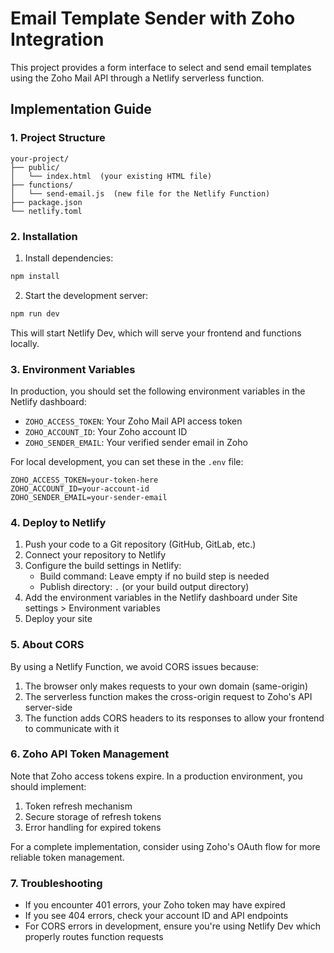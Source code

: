 # Email Template Sender with Zoho Integration

This project provides a form interface to select and send email templates using the Zoho Mail API through a Netlify serverless function.

## Implementation Guide

### 1. Project Structure

```
your-project/
├── public/
│   └── index.html  (your existing HTML file)
├── functions/
│   └── send-email.js  (new file for the Netlify Function)
├── package.json
└── netlify.toml
```

### 2. Installation

1. Install dependencies:
```bash
npm install
```

2. Start the development server:
```bash
npm run dev
```

This will start Netlify Dev, which will serve your frontend and functions locally.

### 3. Environment Variables

In production, you should set the following environment variables in the Netlify dashboard:

- `ZOHO_ACCESS_TOKEN`: Your Zoho Mail API access token
- `ZOHO_ACCOUNT_ID`: Your Zoho account ID
- `ZOHO_SENDER_EMAIL`: Your verified sender email in Zoho

For local development, you can set these in the `.env` file:

```
ZOHO_ACCESS_TOKEN=your-token-here
ZOHO_ACCOUNT_ID=your-account-id
ZOHO_SENDER_EMAIL=your-sender-email
```

### 4. Deploy to Netlify

1. Push your code to a Git repository (GitHub, GitLab, etc.)
2. Connect your repository to Netlify
3. Configure the build settings in Netlify:
   - Build command: Leave empty if no build step is needed
   - Publish directory: `.` (or your build output directory)
4. Add the environment variables in the Netlify dashboard under Site settings > Environment variables
5. Deploy your site

### 5. About CORS

By using a Netlify Function, we avoid CORS issues because:

1. The browser only makes requests to your own domain (same-origin)
2. The serverless function makes the cross-origin request to Zoho's API server-side
3. The function adds CORS headers to its responses to allow your frontend to communicate with it

### 6. Zoho API Token Management

Note that Zoho access tokens expire. In a production environment, you should implement:

1. Token refresh mechanism 
2. Secure storage of refresh tokens
3. Error handling for expired tokens

For a complete implementation, consider using Zoho's OAuth flow for more reliable token management.

### 7. Troubleshooting

- If you encounter 401 errors, your Zoho token may have expired
- If you see 404 errors, check your account ID and API endpoints
- For CORS errors in development, ensure you're using Netlify Dev which properly routes function requests